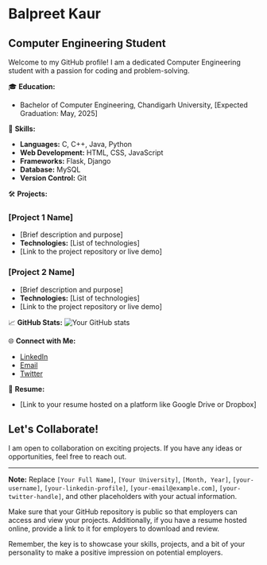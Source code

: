 # Balpreet Kaur
## Computer Engineering Student

Welcome to my GitHub profile! I am a dedicated Computer Engineering student with a passion for coding and problem-solving.

🎓 **Education:**
- Bachelor of Computer Engineering, Chandigarh University, [Expected Graduation: May, 2025]

🚀 **Skills:**
- **Languages:** C, C++, Java, Python
- **Web Development:** HTML, CSS, JavaScript
- **Frameworks:** Flask, Django
- **Database:** MySQL
- **Version Control:** Git

🛠️ **Projects:**
### [Project 1 Name]
- [Brief description and purpose]
- **Technologies:** [List of technologies]
- [Link to the project repository or live demo]

### [Project 2 Name]
- [Brief description and purpose]
- **Technologies:** [List of technologies]
- [Link to the project repository or live demo]

📈 **GitHub Stats:**
![Your GitHub stats](https://github-readme-stats.vercel.app/api?username=balpreet6&show_icons=true&hide=contribs,prs)

🌐 **Connect with Me:**
- [LinkedIn](https://www.linkedin.com/in/your-linkedin-profile/)
- [Email](mailto:your.email@example.com)
- [Twitter](https://twitter.com/your-twitter-handle)

💼 **Resume:**
- [Link to your resume hosted on a platform like Google Drive or Dropbox]

## Let's Collaborate!
I am open to collaboration on exciting projects. If you have any ideas or opportunities, feel free to reach out.

---

**Note:** Replace `[Your Full Name]`, `[Your University]`, `[Month, Year]`, `[your-username]`, `[your-linkedin-profile]`, `[your-email@example.com]`, `[your-twitter-handle]`, and other placeholders with your actual information.

Make sure that your GitHub repository is public so that employers can access and view your projects. Additionally, if you have a resume hosted online, provide a link to it for employers to download and review.

Remember, the key is to showcase your skills, projects, and a bit of your personality to make a positive impression on potential employers.
